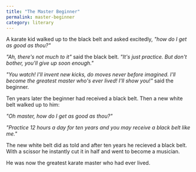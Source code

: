 ```yaml
---
title: "The Master Beginner"
permalink: master-beginner
category: literary
---
```


A karate kid walked up to the black belt and asked excitedly, *"how do I get as good as thou?"*

*"Ah, there's not much to it"* said the black belt. *"It's just practice. But don't bother, you'll give up soon enough."*

*"You watch! I'll invent new kicks, do moves never before imagined. I'll become the greatest master who's ever lived! I'll show you!"* said the beginner.

Ten years later the beginner had received a black belt. Then a new white belt walked up to him:

*"Oh master, how do I get as good as thou?"*

*"Practice 12 hours a day for ten years and you may receive a black belt like me."*

The new white belt did as told and after ten years he recieved a black belt. With a scissor he instantly cut it in half and went to become a musician.

He was now the greatest karate master who had ever lived.
